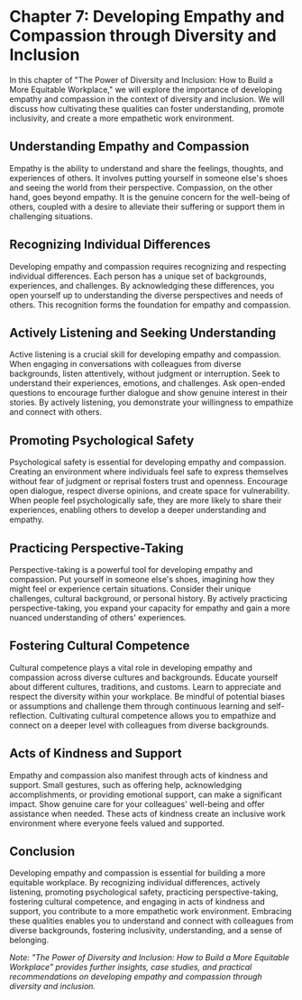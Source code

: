 Chapter 7: Developing Empathy and Compassion through Diversity and Inclusion
============================================================================

In this chapter of "The Power of Diversity and Inclusion: How to Build a More Equitable Workplace," we will explore the importance of developing empathy and compassion in the context of diversity and inclusion. We will discuss how cultivating these qualities can foster understanding, promote inclusivity, and create a more empathetic work environment.

Understanding Empathy and Compassion
------------------------------------

Empathy is the ability to understand and share the feelings, thoughts, and experiences of others. It involves putting yourself in someone else's shoes and seeing the world from their perspective. Compassion, on the other hand, goes beyond empathy. It is the genuine concern for the well-being of others, coupled with a desire to alleviate their suffering or support them in challenging situations.

Recognizing Individual Differences
----------------------------------

Developing empathy and compassion requires recognizing and respecting individual differences. Each person has a unique set of backgrounds, experiences, and challenges. By acknowledging these differences, you open yourself up to understanding the diverse perspectives and needs of others. This recognition forms the foundation for empathy and compassion.

Actively Listening and Seeking Understanding
--------------------------------------------

Active listening is a crucial skill for developing empathy and compassion. When engaging in conversations with colleagues from diverse backgrounds, listen attentively, without judgment or interruption. Seek to understand their experiences, emotions, and challenges. Ask open-ended questions to encourage further dialogue and show genuine interest in their stories. By actively listening, you demonstrate your willingness to empathize and connect with others.

Promoting Psychological Safety
------------------------------

Psychological safety is essential for developing empathy and compassion. Creating an environment where individuals feel safe to express themselves without fear of judgment or reprisal fosters trust and openness. Encourage open dialogue, respect diverse opinions, and create space for vulnerability. When people feel psychologically safe, they are more likely to share their experiences, enabling others to develop a deeper understanding and empathy.

Practicing Perspective-Taking
-----------------------------

Perspective-taking is a powerful tool for developing empathy and compassion. Put yourself in someone else's shoes, imagining how they might feel or experience certain situations. Consider their unique challenges, cultural background, or personal history. By actively practicing perspective-taking, you expand your capacity for empathy and gain a more nuanced understanding of others' experiences.

Fostering Cultural Competence
-----------------------------

Cultural competence plays a vital role in developing empathy and compassion across diverse cultures and backgrounds. Educate yourself about different cultures, traditions, and customs. Learn to appreciate and respect the diversity within your workplace. Be mindful of potential biases or assumptions and challenge them through continuous learning and self-reflection. Cultivating cultural competence allows you to empathize and connect on a deeper level with colleagues from diverse backgrounds.

Acts of Kindness and Support
----------------------------

Empathy and compassion also manifest through acts of kindness and support. Small gestures, such as offering help, acknowledging accomplishments, or providing emotional support, can make a significant impact. Show genuine care for your colleagues' well-being and offer assistance when needed. These acts of kindness create an inclusive work environment where everyone feels valued and supported.

Conclusion
----------

Developing empathy and compassion is essential for building a more equitable workplace. By recognizing individual differences, actively listening, promoting psychological safety, practicing perspective-taking, fostering cultural competence, and engaging in acts of kindness and support, you contribute to a more empathetic work environment. Embracing these qualities enables you to understand and connect with colleagues from diverse backgrounds, fostering inclusivity, understanding, and a sense of belonging.

*Note: "The Power of Diversity and Inclusion: How to Build a More Equitable Workplace" provides further insights, case studies, and practical recommendations on developing empathy and compassion through diversity and inclusion.*

